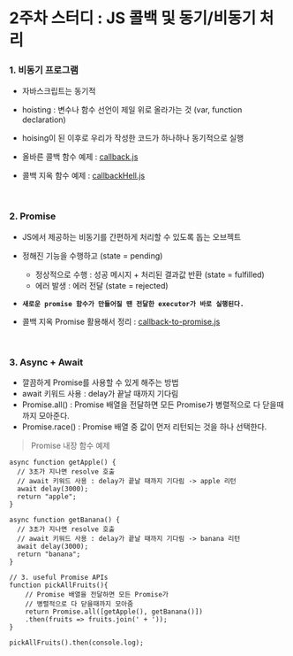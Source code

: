 # 2주차 스터디 : JS 콜백 및 동기/비동기 처리

### 1. 비동기 프로그램

- 자바스크립트는 동기적
- hoisting : 변수나 함수 선언이 제일 위로 올라가는 것 (var, function declaration)
- hoising이 된 이후로 우리가 작성한 코드가 하나하나 동기적으로 실행

- 올바른 콜백 함수 예제 : [callback.js](https://github.com/UMC-5th-Server/study/blob/jay/week02/async/callback.js)
- 콜백 지옥 함수 예제 : [callbackHell.js](https://github.com/UMC-5th-Server/study/blob/jay/week02/async/callbackHell.js)

<br/>

### 2. Promise

- JS에서 제공하는 비동기를 간편하게 처리할 수 있도록 돕는 오브젝트
- 정해진 기능을 수행하고 (state = pending)
  - 정상적으로 수행 : 성공 메시지 + 처리된 결과값 반환 (state = fulfilled)
  - 에러 발생 : 에러 전달 (state = rejected)
- **`새로운 promise 함수가 만들어질 땐 전달한 executor가 바로 실행된다.`**

- 콜백 지옥 Promise 활용해서 정리 : [callback-to-promise.js](https://github.com/UMC-5th-Server/study/blob/jay/week02/async/callback-to-promise.js)

<br/>

### 3. Async + Await

- 깔끔하게 Promise를 사용할 수 있게 해주는 방법
- await 키워드 사용 : delay가 끝날 때까지 기다림
- Promise.all() : Promise 배열을 전달하면 모든 Promise가 병렬적으로 다 닫을때까지 모아준다.
- Promise.race() : Promise 배열 중 값이 먼저 리턴되는 것을 하나 선택한다.

> Promise 내장 함수 예제

```
async function getApple() {
  // 3초가 지나면 resolve 호출
  // await 키워드 사용 : delay가 끝날 때까지 기다림 -> apple 리턴
  await delay(3000);
  return "apple";
}

async function getBanana() {
  // 3초가 지나면 resolve 호출
  // await 키워드 사용 : delay가 끝날 때까지 기다림 -> banana 리턴
  await delay(3000);
  return "banana";
}

// 3. useful Promise APIs
function pickAllFruits(){
    // Promise 배열을 전달하면 모든 Promise가
    // 병렬적으로 다 닫을때까지 모아줌
    return Promise.all([getApple(), getBanana()])
    .then(fruits => fruits.join(' + '));
}

pickAllFruits().then(console.log);
```
